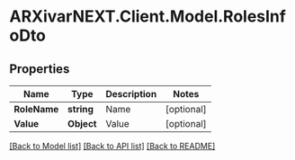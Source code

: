 # ARXivarNEXT.Client.Model.RolesInfoDto
## Properties

Name | Type | Description | Notes
------------ | ------------- | ------------- | -------------
**RoleName** | **string** | Name | [optional] 
**Value** | **Object** | Value | [optional] 

[[Back to Model list]](../README.md#documentation-for-models) [[Back to API list]](../README.md#documentation-for-api-endpoints) [[Back to README]](../README.md)

